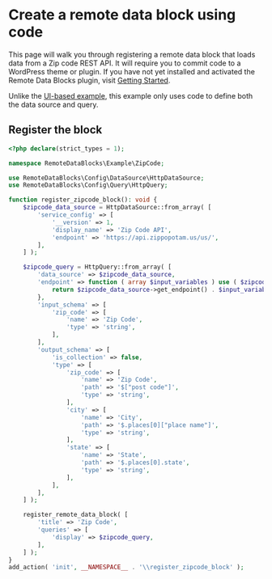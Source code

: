 # Create a remote data block using code

This page will walk you through registering a remote data block that loads data from a Zip code REST API. It will require you to commit code to a WordPress theme or plugin. If you have not yet installed and activated the Remote Data Blocks plugin, visit [Getting Started](https://remotedatablocks.com/getting-started/).

Unlike the [UI-based example](rest-api.md), this example only uses code to define both the data source and query.

## Register the block

```php
<?php declare(strict_types = 1);

namespace RemoteDataBlocks\Example\ZipCode;

use RemoteDataBlocks\Config\DataSource\HttpDataSource;
use RemoteDataBlocks\Config\Query\HttpQuery;

function register_zipcode_block(): void {
	$zipcode_data_source = HttpDataSource::from_array( [
		'service_config' => [
			'__version' => 1,
			'display_name' => 'Zip Code API',
			'endpoint' => 'https://api.zippopotam.us/us/',
		],
	] );

	$zipcode_query = HttpQuery::from_array( [
		'data_source' => $zipcode_data_source,
		'endpoint' => function ( array $input_variables ) use ( $zipcode_data_source ): string {
			return $zipcode_data_source->get_endpoint() . $input_variables['zip_code'];
		},
		'input_schema' => [
			'zip_code' => [
				'name' => 'Zip Code',
				'type' => 'string',
			],
		],
		'output_schema' => [
			'is_collection' => false,
			'type' => [
				'zip_code' => [
					'name' => 'Zip Code',
					'path' => '$["post code"]',
					'type' => 'string',
				],
				'city' => [
					'name' => 'City',
					'path' => '$.places[0]["place name"]',
					'type' => 'string',
				],
				'state' => [
					'name' => 'State',
					'path' => '$.places[0].state',
					'type' => 'string',
				],
			],
		],
	] );

	register_remote_data_block( [
		'title' => 'Zip Code',
		'queries' => [
			'display' => $zipcode_query,
		],
	] );
}
add_action( 'init', __NAMESPACE__ . '\\register_zipcode_block' );
```
